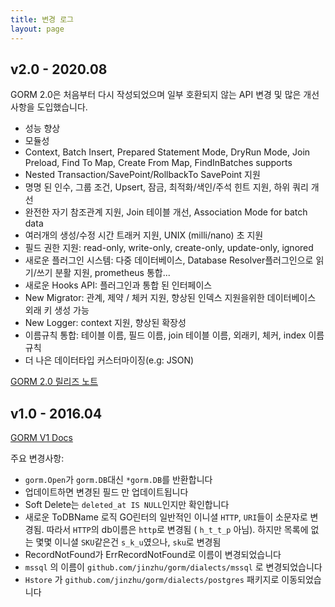```yaml
---
title: 변경 로그
layout: page
---
```


## v2.0 - 2020.08

GORM 2.0은 처음부터 다시 작성되었으며 일부 호환되지 않는 API 변경 및 많은 개선 사항을 도입했습니다.

* 성능 향상
* 모듈성
* Context, Batch Insert, Prepared Statement Mode, DryRun Mode, Join Preload, Find To Map, Create From Map, FindInBatches supports
* Nested Transaction/SavePoint/RollbackTo SavePoint 지원
* 명명 된 인수, 그룹 조건, Upsert, 잠금, 최적화/색인/주석 힌트 지원, 하위 쿼리 개선
* 완전한 자기 참조관계 지원, Join 테이블 개선, Association Mode for batch data
* 여러개의 생성/수정 시간 트래커 지원, UNIX (milli/nano) 초 지원
* 필드 권한 지원: read-only, write-only, create-only, update-only, ignored
* 새로운 플러그인 시스템: 다중 데이터베이스, Database Resolver플러그인으로 읽기/쓰기 분활 지원, prometheus 통합...
* 새로운 Hooks API: 플러그인과 통합 된 인터페이스
* New Migrator: 관계, 제약 / 체커 지원, 향상된 인덱스 지원을위한 데이터베이스 외래 키 생성 가능
* New Logger: context 지원, 향상된 확장성
* 이름규칙 통합: 테이블 이름, 필드 이름, join 테이블 이름, 외래키, 체커, index 이름 규칙
* 더 나은 데이터타입 커스터마이징(e.g: JSON)

[GORM 2.0 릴리즈 노트](v2_release_note.html)

## v1.0 - 2016.04

[GORM V1 Docs](https://v1.gorm.io)

주요 변경사항:

* `gorm.Open`가 `gorm.DB`대신 `*gorm.DB`를 반환합니다
* 업데이트하면 변경된 필드 만 업데이트됩니다
* Soft Delete는 `deleted_at IS NULL`인지만 확인합니다
* 새로운 ToDBName 로직 GO린터의 일반적인 이니셜 `HTTP`, `URI`들이 소문자로 변경됨. 따라서 `HTTP`의 db이름은 `http`로 변경됨 ( `h_t_t_p` 아님). 하지만 목록에 없는 몇몇 이니셜 `SKU`같은건 `s_k_u`였으나, `sku`로 변경됨
* RecordNotFound가 ErrRecordNotFound로 이름이 변경되었습니다
* `mssql` 의 이름이 `github.com/jinzhu/gorm/dialects/mssql` 로 변경되었습니다
* `Hstore` 가 `github.com/jinzhu/gorm/dialects/postgres` 패키지로 이동되었습니다
